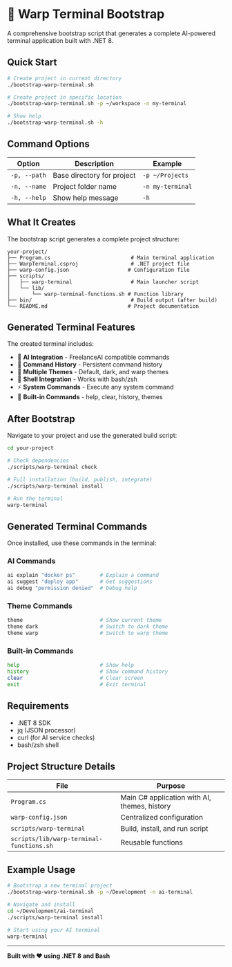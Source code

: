 # 🚀 Warp Terminal Bootstrap

A comprehensive bootstrap script that generates a complete AI-powered terminal application built with .NET 8.

## Quick Start

```bash
# Create project in current directory
./bootstrap-warp-terminal.sh

# Create project in specific location
./bootstrap-warp-terminal.sh -p ~/workspace -n my-terminal

# Show help
./bootstrap-warp-terminal.sh -h
```

## Command Options

| Option | Description | Example |
|--------|-------------|---------|
| `-p, --path` | Base directory for project | `-p ~/Projects` |
| `-n, --name` | Project folder name | `-n my-terminal` |
| `-h, --help` | Show help message | `-h` |

## What It Creates

The bootstrap script generates a complete project structure:

```
your-project/
├── Program.cs                          # Main terminal application
├── WarpTerminal.csproj                 # .NET project file
├── warp-config.json                   # Configuration file
├── scripts/
│   ├── warp-terminal                   # Main launcher script
│   └── lib/
│       └── warp-terminal-functions.sh # Function library
├── bin/                                # Build output (after build)
└── README.md                          # Project documentation
```

## Generated Terminal Features

The created terminal includes:

- 🤖 **AI Integration** - FreelanceAI compatible commands
- 📜 **Command History** - Persistent command history
- 🎨 **Multiple Themes** - Default, dark, and warp themes
- 🐚 **Shell Integration** - Works with bash/zsh
- ⚡ **System Commands** - Execute any system command
- 🔧 **Built-in Commands** - help, clear, history, themes

## After Bootstrap

Navigate to your project and use the generated build script:

```bash
cd your-project

# Check dependencies
./scripts/warp-terminal check

# Full installation (build, publish, integrate)
./scripts/warp-terminal install

# Run the terminal
warp-terminal
```

## Generated Terminal Commands

Once installed, use these commands in the terminal:

### AI Commands
```bash
ai explain "docker ps"        # Explain a command
ai suggest "deploy app"       # Get suggestions
ai debug "permission denied"  # Debug help
```

### Theme Commands
```bash
theme                         # Show current theme
theme dark                    # Switch to dark theme
theme warp                    # Switch to warp theme
```

### Built-in Commands
```bash
help                          # Show help
history                       # Show command history
clear                         # Clear screen
exit                          # Exit terminal
```

## Requirements

- .NET 8 SDK
- jq (JSON processor)
- curl (for AI service checks)
- bash/zsh shell

## Project Structure Details

| File | Purpose |
|------|---------|
| `Program.cs` | Main C# application with AI, themes, history |
| `warp-config.json` | Centralized configuration |
| `scripts/warp-terminal` | Build, install, and run script |
| `scripts/lib/warp-terminal-functions.sh` | Reusable functions |

## Example Usage

```bash
# Bootstrap a new terminal project
./bootstrap-warp-terminal.sh -p ~/Development -n ai-terminal

# Navigate and install
cd ~/Development/ai-terminal
./scripts/warp-terminal install

# Start using your AI terminal
warp-terminal
```

---

**Built with ❤️ using .NET 8 and Bash**